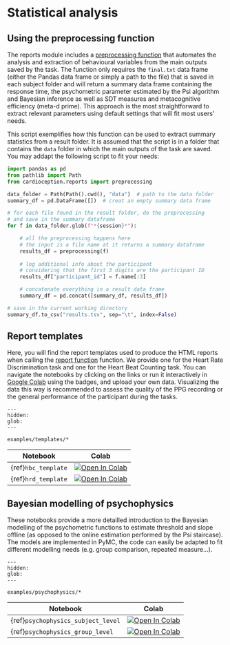 # Statistical analysis

## Using the preprocessing function

The reports module includes a [preprocessing function](cardioception.reports.preprocessing) that automates the analysis and extraction of behavioural variables from the main outputs saved by the task. The function only requires the `final.txt` data frame (either the Pandas data frame or simply a path to the file) that is saved in each subject folder and will return a summary data frame containing the response time, the psychometric parameter estimated by the Psi algorithm and Bayesian inference as well as SDT measures and metacognitive efficiency (meta-d prime). This approach is the most straightforward to extract relevant parameters using default settings that will fit most users' needs.

This script exemplifies how this function can be used to extract summary statistics from a result folder. It is assumed that the script is in a folder that contains the `data` folder in which the main outputs of the task are saved. You may addapt the following script to fit your needs:

```python
import pandas as pd
from pathlib import Path
from cardioception.reports import preprocessing

data_folder = Path(Path().cwd(), "data")  # path to the data folder
summary_df = pd.DataFrame([])  # creat an empty summary data frame

# for each file found in the result folder, do the preprocessing 
# and save in the summary dataframe
for f in data_folder.glob(f"*{session}*"):

    # all the preprocessing happens here
    # the input is a file name at it returns a summary dataframe
    results_df = preprocessing(f)
    
    # log additional info about the participant
    # considering that the first 3 digits are the participant ID
    results_df["participant_id"] = f.name[:3]

    # concatenate everything in a result data frame
    summary_df = pd.concat([summary_df, results_df])

# save in the current working directory
summary_df.to_csv("results.tsv", sep="\t", index=False)
```

## Report templates

Here, you will find the report templates used to produce the HTML reports when calling the [report function](cardioception.reports.report) function. We provide one for the Heart Rate Discrimination task and one for the Heart Beat Counting task. You can navigate the notebooks by clicking on the links or run it interactively in [Google Colab](https://colab.research.google.com/) using the badges, and upload your own data. Visualizing the data this way is recommended to assess the quality of the PPG recording or the general performance of the participant during the tasks.

```{toctree}
---
hidden:
glob:
---

examples/templates/*

```

| Notebook | Colab |
| --- | ---|
| {ref}`hbc_template` | [![Open In Colab](https://colab.research.google.com/assets/colab-badge.svg)](https://colab.research.google.com/github/embodied-computation-group/Cardioception/blob/master/docs/source/examples/templates/HeartBeatCounting.ipynb)
| {ref}`hrd_template` | [![Open In Colab](https://colab.research.google.com/assets/colab-badge.svg)](https://colab.research.google.com/github/embodied-computation-group/Cardioception/blob/master/docs/source/examples/templates/HeartRateDiscrimination.ipynb)

## Bayesian modelling of psychophysics

These notebooks provide a more detailled introduction to the Bayesian modelling of the psychometric functions to estimate threshold and slope offline (as opposed to the online estimation performed by the Psi staircase). The models are implemented in PyMC, the code can easily be adapted to fit different modelling needs (e.g. group comparison, repeated measure...).

```{toctree}
---
hidden:
glob:
---

examples/psychophysics/*

```

| Notebook | Colab |
| --- | ---|
| {ref}`psychophysics_subject_level` | [![Open In Colab](https://colab.research.google.com/assets/colab-badge.svg)](https://colab.research.google.com/github/embodied-computation-group/Cardioception/blob/master/docs/source/examples/psychophysics/1-psychophysics_subject_level.ipynb)
| {ref}`psychophysics_group_level` | [![Open In Colab](https://colab.research.google.com/assets/colab-badge.svg)](https://colab.research.google.com/github/embodied-computation-group/Cardioception/blob/master/docs/source/examples/psychophysics/2-psychophysics_group_level.ipynb)

